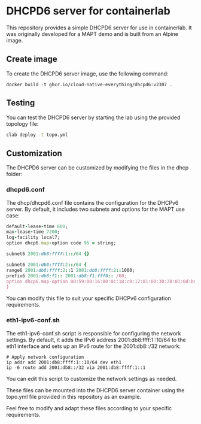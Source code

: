 # DHCPD6 server for containerlab

This repository provides a simple DHCPD6 server for use in containerlab. It was originally developed for a MAPT demo and is built from an Alpine image.

## Create image
To create the DHCPD6 server image, use the following command:
```shell
docker build -t ghcr.io/cloud-native-everything/dhcpd6:v2307 .
```

## Testing
You can test the DHCPD6 server by starting the lab using the provided topology file:

```bash
clab deploy -t topo.yml
```

## Customization
The DHCPD6 server can be customized by modifying the files in the dhcp folder:

### dhcpd6.conf
The dhcp/dhcpd6.conf file contains the configuration for the DHCPv6 server. By default, it includes two subnets and options for the MAPT use case:
```ruby
default-lease-time 600;
max-lease-time 7200; 
log-facility local7; 
option dhcp6.map-option code 95 = string;

subnet6 2001:db8:ffff:1::/64 {}

subnet6 2001:db8:ffff:2::/64 {
range6 2001:db8:ffff:2::1 2001:db8:ffff:2::1000;
prefix6 2001:db8:f1:: 2001:db8:f1:fff0:: /60;
option dhcp6.map-option 00:59:00:16:00:0c:18:c0:12:01:00:30:20:01:0d:b8:00:00:00:5d:00:04:06:00:00:00:00:5b:00:09:40:20:01:0d:b8:ff:ff:ff:00;
}
```
You can modify this file to suit your specific DHCPv6 configuration requirements.


### eth1-ipv6-conf.sh
The eth1-ipv6-conf.sh script is responsible for configuring the network settings. By default, it adds the IPv6 address 2001:db8:ffff:1::10/64 to the eth1 interface and sets up an IPv6 route for the 2001:db8::/32 network:
```shell
# Apply network configuration
ip addr add 2001:db8:ffff:1::10/64 dev eth1
ip -6 route add 2001:db8::/32 via 2001:db8:ffff:1::1
```
You can edit this script to customize the network settings as needed.

These files can be mounted into the DHCPD6 server container using the topo.yml file provided in this repository as an example.

Feel free to modify and adapt these files according to your specific requirements.
